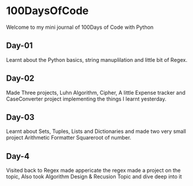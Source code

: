 # 100DaysOfCode
Welcome to my mini journal of 100Days of Code with Python 
## Day-01
Learnt about the Python basics, string manuplilation and little bit of Regex.
## Day-02 
Made Three projects, Luhn Algorithm, Cipher, A little Expense tracker and CaseConverter project implementing the things I learnt yesterday.
## Day-03
Learnt about Sets, Tuples, Lists and Dictionaries and made two very small project Arithmetic Formatter Squareroot of number.
## Day-4
Visited back to Regex made appericate the regex made a project on the topic, Also took Algorithm Design & Recusion Topic and dive deep into it
